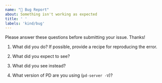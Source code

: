 ```yaml
---
name: "🐛 Bug Report"
about: Something isn't working as expected
title: ' '
labels: 'kind/bug'
---
```


Please answer these questions before submitting your issue. Thanks!

1. What did you do?
If possible, provide a recipe for reproducing the error.


2. What did you expect to see?



3. What did you see instead?



4. What version of PD are you using (`pd-server -V`)?

